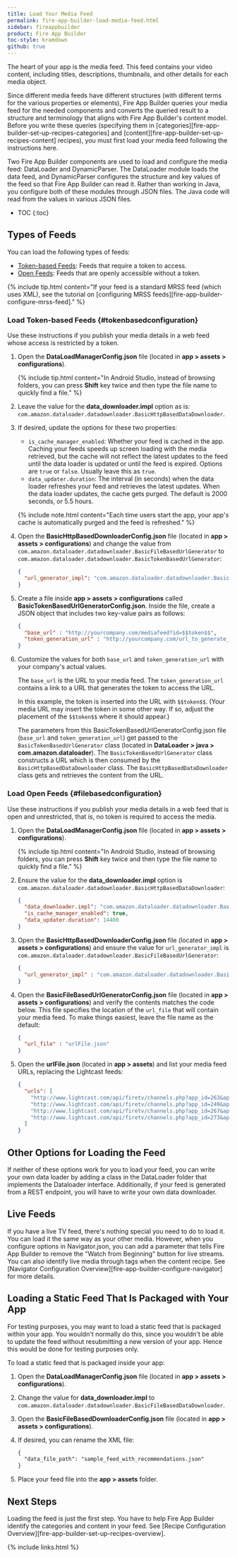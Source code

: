 ```yaml
---
title: Load Your Media Feed
permalink: fire-app-builder-load-media-feed.html
sidebar: fireappbuilder
product: Fire App Builder
toc-style: kramdown
github: true
---
```


The heart of your app is the media feed. This feed contains your video content, including titles, descriptions, thumbnails, and other details for each media object.

Since different media feeds have different structures (with different terms for the various properties or elements), Fire App Builder queries your media feed for the needed components and converts the queried result to a structure and terminology that aligns with Fire App Builder's content model. Before you write these queries (specifying them in [categories][fire-app-builder-set-up-recipes-categories] and [content][fire-app-builder-set-up-recipes-content] recipes), you must first load your media feed following the instructions here.

Two Fire App Builder components are used to load and configure the media feed: DataLoader and DynamicParser. The DataLoader module loads the data feed, and DynamicParser configures the structure and key values of the feed so that Fire App Builder can read it. Rather than working in Java, you configure both of these modules through JSON files. The Java code will read from the values in various JSON files.

* TOC
{:toc}

## Types of Feeds

You can load the following types of feeds:

* [Token-based Feeds](#tokenbasedconfiguration): Feeds that require a token to access.
* [Open Feeds](#filebasedconfiguration): Feeds that are openly accessible without a token.

{% include tip.html content="If your feed is a standard MRSS feed (which uses XML), see the tutorial on [configuring MRSS feeds][fire-app-builder-configure-mrss-feed]." %}

### Load Token-based Feeds {#tokenbasedconfiguration}

Use these instructions if you publish your media details in a web feed whose access is restricted by a token.

1.  Open the **DataLoadManagerConfig.json** file (located in **app > assets > configurations**).

    {% include tip.html content="In Android Studio, instead of browsing folders, you can press **Shift** key twice and then type the file name to quickly find a file." %}

2.  Leave the value for the **data_downloader.impl** option as is: `com.amazon.dataloader.datadownloader.BasicHttpBasedDataDownloader`.
2.  If desired, update the options for these two properties:
    * `is_cache_manager_enabled`: Whether your feed is cached in the app. Caching your feeds speeds up screen loading with the media retrieved, but the cache will not reflect the latest updates to the feed until the data loader is updated or until the feed is expired. Options are `true` or `false`. Usually leave this as `true`.
    * `data_updater.duration`: The interval (in seconds) when the data loader refreshes your feed and retrieves the latest updates. When the data loader updates, the cache gets purged. The default is 2000 seconds, or 5.5 hours.

    {% include note.html content="Each time users start the app, your app's cache is automatically purged and the feed is refreshed." %}

3.  Open the **BasicHttpBasedDownloaderConfig.json** file (located in **app > assets > configurations**) and change the value from `com.amazon.dataloader.datadownloader.BasicFileBasedUrlGenerator` to `com.amazon.dataloader.datadownloader.BasicTokenBasedUrlGenerator`:

    ```json
    {
      "url_generator_impl": "com.amazon.dataloader.datadownloader.BasicTokenBasedUrlGenerator"
    }
    ```

4.  Create a file inside **app > assets > configurations** called **BasicTokenBasedUrlGeneratorConfig.json**. Inside the file, create a JSON object that includes two key-value pairs as follows:

    ```json
    {
      "base_url" : "http://yourcompany.com/mediafeed?id=$$token$$",
      "token_generation_url" : "http://yourcompany.com/url_to_generate_token"
    }
    ```

5.  Customize the values for both `base_url` and `token_generation_url` with your company's actual values.

    The `base_url` is the URL to your media feed. The `token_generation_url` contains a link to a URL that generates the token to access the URL.

    In this example, the token is inserted into the URL with `$$token$$`. (Your media URL may insert the token in some other way. If so, adjust the placement of the `$$token$$` where it should appear.)

    The parameters from this BasicTokenBasedUrlGeneratorConfig.json file (`base_url` and `token_generation_url`) get passed to the `BasicTokenBasedUrlGenerator` class (located in **DataLoader > java > com.amazon.dataloader**). The `BasicTokenBasedUrlGenerator` class constructs a URL which is then consumed by the `BasicHttpBasedDataDownloader` class. The `BasicHttpBasedDataDownloader` class gets and retrieves the content from the URL.

### Load Open Feeds {#filebasedconfiguration}

Use these instructions if you publish your media details in a web feed that is open and unrestricted, that is, no token is required to access the media.

1.  Open the **DataLoadManagerConfig.json** file (located in **app > assets > configurations**).

    {% include tip.html content="In Android Studio, instead of browsing folders, you can press **Shift** key twice and then type the file name to quickly find a file." %}

2.  Ensure the value for the **data_downloader.impl** option is `com.amazon.dataloader.datadownloader.BasicHttpBasedDataDownloader`:

    ```json
    {
      "data_downloader.impl": "com.amazon.dataloader.datadownloader.BasicHttpBasedDataDownloader",
      "is_cache_manager_enabled": true,
      "data_updater.duration": 14400
    }
    ```

2.  Open the **BasicHttpBasedDownloaderConfig.json** file (located in **app > assets > configurations**) and ensure the value for `url_generator_impl` is `com.amazon.dataloader.datadownloader.BasicFileBasedUrlGenerator`:

    ```json
    {
      "url_generator_impl" : "com.amazon.dataloader.datadownloader.BasicFileBasedUrlGenerator"
    }
    ```

3.  Open the **BasicFileBasedUrlGeneratorConfig.json** file (located in **app > assets > configurations**) and verify the contents matches the code below. This file specifies the location of the `url_file` that will contain your media feed. To make things easiest, leave the file name as the default:

    ```json
    {
      "url_file" : "urlFile.json"
    }
    ```

6.  Open the **urlFile.json** (located in **app > assets**) and list your media feed URLs, replacing the Lightcast feeds:

    ```json
    {
      "urls": [
        "http://www.lightcast.com/api/firetv/channels.php?app_id=263&app_key=4rghy65dcsqa&action=channels_videos",
        "http://www.lightcast.com/api/firetv/channels.php?app_id=249&app_key=gtn89uj3dsw&action=channels_videos",
        "http://www.lightcast.com/api/firetv/channels.php?app_id=267&app_key=6tgbfr4edc2x&action=channels_videos",
        "http://www.lightcast.com/api/firetv/channels.php?app_id=273&app_key=u8jnsaq2rfgy&action=channels_videos"
      ]
    }
    ```

## Other Options for Loading the Feed

If neither of these options work for you to load your feed, you can write your own data loader by adding a class in the DataLoader folder that implements the Dataloader interface. Additionally, if your feed is generated from a REST endpoint, you will have to write your own data downloader.

## Live Feeds

If you have a live TV feed, there's nothing special you need to do to load it. You can load it the same way as your other media. However, when you configure options in Navigator.json, you can add a parameter that tells Fire App Builder to  remove the "Watch from Beginning" button for live streams. You can also identify live media through tags when the content recipe. See [Navigator Configuration Overview][fire-app-builder-configure-navigator] for more details.

## Loading a Static Feed That Is Packaged with Your App

For testing purposes, you may want to load a static feed that is packaged within your app. You wouldn't normally do this, since you wouldn't be able to update the feed without resubmitting a new version of your app. Hence this would be done for testing purposes only.

To load a static feed that is packaged inside your app:

1.  Open the **DataLoadManagerConfig.json** file (located in **app > assets > configurations**).
2.  Change the value for **data_downloader.impl** to `com.amazon.dataloader.datadownloader.BasicFileBasedDataDownloader`.
3.  Open the **BasicFileBasedDownloaderConfig.json** file (located in **app > assets > configurations**).
4.  If desired, you can rename the XML file:

    ```xml
    {
      "data_file_path": "sample_feed_with_recommendations.json"
    }
    ```

5.  Place your feed file into the **app > assets** folder.

## Next Steps

Loading the feed is just the first step. You have to help Fire App Builder identify the categories and content in your feed. See [Recipe Configuration Overview][fire-app-builder-set-up-recipes-overview].

{% include links.html %}
